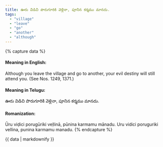 ```yaml
---
title: ఊరు విడిచి పొరుగూరికి వెళ్లినా, పూనిన కర్మము మానదు.
tags:
  - "village"
  - "leave"
  - "go"
  - "another"
  - "although"
---
```


{% capture data %}
#### Meaning in English:
Although you leave the village and go to another, your evil destiny will still attend you.
(See Nos. 1249, 1371.)

#### Meaning in Telugu:
ఊరు విడిచి పొరుగూరికి వెళ్లినా, పూనిన కర్మము మానదు.

#### Romanization:
Ūru viḍici porugūriki veḷlinā, pūnina karmamu mānadu.
Uru vidici poruguriki vellina, punina karmamu manadu.
{% endcapture %}

{{ data | markdownify }}

